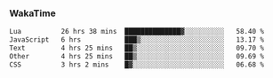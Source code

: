 ### WakaTime

<!--START_SECTION:waka-->

```txt
Lua          26 hrs 38 mins  ██████████████▓░░░░░░░░░░   58.40 %
JavaScript   6 hrs           ███▒░░░░░░░░░░░░░░░░░░░░░   13.17 %
Text         4 hrs 25 mins   ██▒░░░░░░░░░░░░░░░░░░░░░░   09.70 %
Other        4 hrs 25 mins   ██▒░░░░░░░░░░░░░░░░░░░░░░   09.69 %
CSS          3 hrs 2 mins    █▓░░░░░░░░░░░░░░░░░░░░░░░   06.68 %
```

<!--END_SECTION:waka-->
